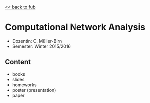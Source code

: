[<< back to fub](https://github.com/xconnect/fub)

# Computational Network Analysis

- Dozentin: C. Müller-Birn
- Semester: Winter 2015/2016

## Content

- books
- slides
- homeworks
- poster (presentation)
- paper
